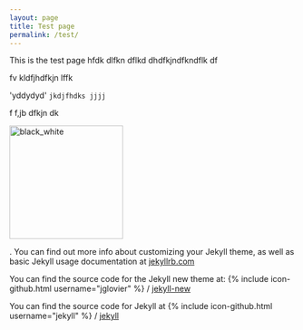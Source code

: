 ```yaml
---
layout: page
title: Test page
permalink: /test/
---
```


This is the test page hfdk dlfkn dflkd 
 dhdfkjndfkndflk df
 
 fv kldfjhdfkjn lffk
 
 'yddydyd'   `jkdjfhdks jjjj`
 
 f f,jb dfkjn dk   
 
  <img src="../images/black_white.jpg" alt="black_white" width="200" height="200" />
  
  
 . You can find out more info about customizing your Jekyll theme, as well as basic Jekyll usage documentation at [jekyllrb.com](http://jekyllrb.com/)

You can find the source code for the Jekyll new theme at:
{% include icon-github.html username="jglovier" %} /
[jekyll-new](https://github.com/jglovier/jekyll-new)

You can find the source code for Jekyll at
{% include icon-github.html username="jekyll" %} /
[jekyll](https://github.com/jekyll/jekyll)
